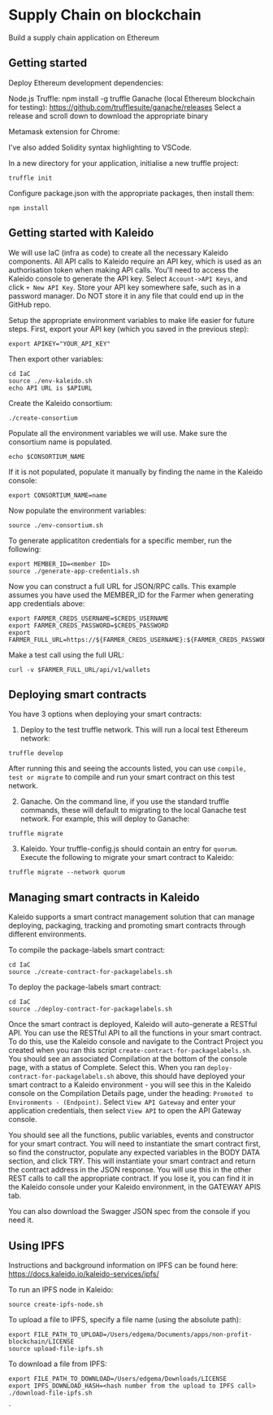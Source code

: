 # Supply Chain on blockchain
Build a supply chain application on Ethereum

## Getting started
Deploy Ethereum development dependencies:

Node.js
Truffle:
npm install -g truffle
Ganache (local Ethereum blockchain for testing):
https://github.com/trufflesuite/ganache/releases
Select a release and scroll down to download the appropriate binary


Metamask extension for Chrome:

I've also added Solidity syntax highlighting to VSCode.

In a new directory for your application, initialise a new truffle project:

```
truffle init
```

Configure package.json with the appropriate packages, then install them:

```
npm install
```
## Getting started with Kaleido

We will use IaC (infra as code) to create all the necessary Kaleido components. All API calls to Kaleido require an API key, which is used as an authorisation token when making API calls. You'll need to access the Kaleido console to generate the API key. Select `Account->API Keys`, and click `+ New API Key`. Store your API key somewhere safe, such as in a password manager. Do NOT store it in any file that could end up in the GitHub repo.

Setup the appropriate environment variables to make life easier for future steps. First, export your API key (which you saved in the previous step):

```
export APIKEY="YOUR_API_KEY"
```

Then export other variables:

```
cd IaC
source ./env-kaleido.sh
echo API URL is $APIURL
``` 

Create the Kaleido consortium:

```
./create-consortium
```

Populate all the environment variables we will use. Make sure the consortium name is populated. 

```
echo $CONSORTIUM_NAME
```

If it is not populated, populate it manually by finding the name in the Kaleido console:

```
export CONSORTIUM_NAME=name
```

Now populate the environment variables:

```
source ./env-consortium.sh
```

To generate applicatiton credentials for a specific member, run the following:

```
export MEMBER_ID=<member ID>
source ./generate-app-credentials.sh
```

Now you can construct a full URL for JSON/RPC calls. This example assumes you have used the MEMBER_ID for the Farmer when generating app credentials above:

```
export FARMER_CREDS_USERNAME=$CREDS_USERNAME
export FARMER_CREDS_PASSWORD=$CREDS_PASSWORD
export FARMER_FULL_URL=https://${FARMER_CREDS_USERNAME}:${FARMER_CREDS_PASSWORD}@${FARMER_NODE_URL_RPC:8}
```

Make a test call using the full URL:

```
curl -v $FARMER_FULL_URL/api/v1/wallets
```

## Deploying smart contracts

You have 3 options when deploying your smart contracts:

1. Deploy to the test truffle network. This will run a local test Ethereum network:

```
truffle develop
```

After running this and seeing the accounts listed, you can use `compile, test or migrate` to compile and run your smart contract on this test network.

2. Ganache. On the command line, if you use the standard truffle commands, these will default to migrating to the local Ganache test network. For example, this will deploy to Ganache:

```
truffle migrate
```

3. Kaleido. Your truffle-config.js should contain an entry for `quorum`. Execute the following to migrate your smart contract to Kaleido:

```
truffle migrate --network quorum
```

## Managing smart contracts in Kaleido

Kaleido supports a smart contract management solution that can manage deploying, packaging, tracking and promoting smart contracts through different environments.

To compile the package-labels smart contract:

```
cd IaC
source ./create-contract-for-packagelabels.sh
```

To deploy the package-labels smart contract:

```
cd IaC
source ./deploy-contract-for-packagelabels.sh
```

Once the smart contract is deployed, Kaleido will auto-generate a RESTful API. You can use the RESTful API to all the functions in your smart contract. To do this, use the Kaleido console and navigate to the Contract Project you created when you ran this script `create-contract-for-packagelabels.sh`. You should see an associated Compilation at the bottom of the console page, with a status of Complete. Select this. When you ran `deploy-contract-for-packagelabels.sh` above, this should have deployed your smart contract to a Kaleido environment - you will see this in the Kaleido console on the Compilation Details page, under the heading: `Promoted to Environments - (Endpoint)`. Select `View API Gateway` and enter your application credentials, then select `View API` to open the API Gateway console.

You should see all the functions, public variables, events and constructor for your smart contract. You will need to instantiate the smart contract first, so find the constructor, populate any expected variables in the BODY DATA section, and click TRY. This will instantiate your smart contract and return the contract address in the JSON response. You will use this in the other REST calls to call the appropriate contract. If you lose it, you can find it in the Kaleido console under your Kaleido environment, in the GATEWAY APIS tab.

You can also download the Swagger JSON spec from the console if you need it.

## Using IPFS

Instructions and background information on IPFS can be found here: https://docs.kaleido.io/kaleido-services/ipfs/

To run an IPFS node in Kaleido:

```
source create-ipfs-node.sh
```

To upload a file to IPFS, specify a file name (using the absolute path):

```
export FILE_PATH_TO_UPLOAD=/Users/edgema/Documents/apps/non-profit-blockchain/LICENSE
source upload-file-ipfs.sh
```

To download a file from IPFS:

```
export FILE_PATH_TO_DOWNLOAD=/Users/edgema/Downloads/LICENSE
export IPFS_DOWNLOAD_HASH=<hash number from the upload to IPFS call>
./download-file-ipfs.sh
```
`














